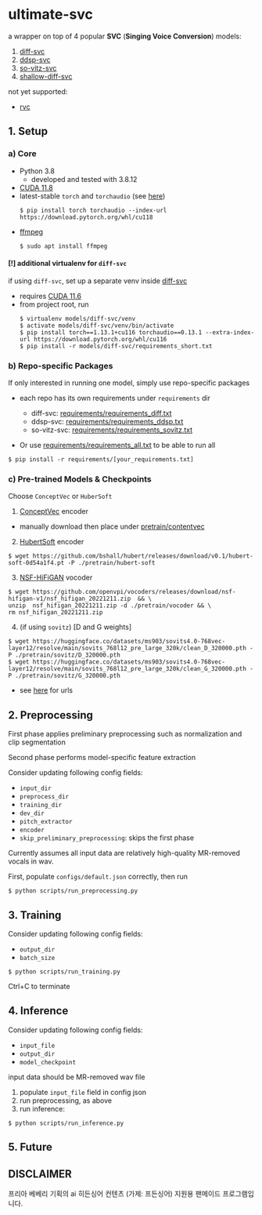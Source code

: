 # ultimate-svc
a wrapper on top of 4 popular **SVC** (**Singing Voice Conversion**) models:
1. [diff-svc](https://github.com/prophesier/diff-svc)
2. [ddsp-svc](https://github.com/yxlllc/DDSP-SVC)
3. [so-vitz-svc](https://github.com/svc-develop-team/so-vits-svc)
4. [shallow-diff-svc](https://github.com/CNChTu/Diffusion-SVC)

not yet supported:
* [rvc](https://github.com/RVC-Project/Retrieval-based-Voice-Conversion-WebUI)

## 1. Setup

### a) Core
* Python 3.8 
  * developed and tested with 3.8.12
* [CUDA 11.8](https://developer.nvidia.com/cuda-11-8-0-download-archive)
* latest-stable `torch` and `torchaudio` (see [here](https://pytorch.org/get-started/locally/))
    ```console
    $ pip install torch torchaudio --index-url https://download.pytorch.org/whl/cu118
    ```
* [ffmpeg](https://www.gyan.dev/ffmpeg/builds/)
    ```console
    $ sudo apt install ffmpeg
    ```
  
#### [!] additional virtualenv for `diff-svc`
if using `diff-svc`, set up a separate venv inside [diff-svc](./models/diff-svc)
* requires [CUDA 11.6](https://developer.nvidia.com/cuda-11-6-2-download-archive)
* from project root, run
  ```console
  $ virtualenv models/diff-svc/venv
  $ activate models/diff-svc/venv/bin/activate
  $ pip install torch==1.13.1+cu116 torchaudio==0.13.1 --extra-index-url https://download.pytorch.org/whl/cu116
  $ pip install -r models/diff-svc/requirements_short.txt
  ```

### b) Repo-specific Packages
If only interested in running one model, simply use repo-specific packages
* each repo has its own requirements under `requirements` dir
  * diff-svc: [requirements/requirements_diff.txt](./requirements/requirements_diff.txt)
  * ddsp-svc: [requirements/requirements_ddsp.txt](./requirements/requirements_ddsp.txt)
  * so-vitz-svc: [requirements/requirements_sovitz.txt](./requirements/requirements_sovitz.txt)

* Or use [requirements/requirements_all.txt](./requirements/requirements_all.txt) to be able to run all

```console
$ pip install -r requirements/[your_requirements.txt]
```

### c) Pre-trained Models & Checkpoints

Choose `ConceptVec` or `HuberSoft`
1. [ConceptVec](https://ibm.ent.box.com/s/z1wgl1stco8ffooyatzdwsqn2psd9lrr) encoder
* manually download then place under [pretrain/contentvec](./pretrain/contentvec)

2. [HubertSoft](https://github.com/bshall/hubert/releases/download/v0.1/hubert-soft-0d54a1f4.pt) encoder
  ```console
  $ wget https://github.com/bshall/hubert/releases/download/v0.1/hubert-soft-0d54a1f4.pt -P ./pretrain/hubert-soft
  ```

3. [NSF-HiFiGAN](https://github.com/openvpi/vocoders/releases/download/nsf-hifigan-v1/nsf_hifigan_20221211.zip) vocoder
  ```console
  $ wget https://github.com/openvpi/vocoders/releases/download/nsf-hifigan-v1/nsf_hifigan_20221211.zip  && \
  unzip  nsf_hifigan_20221211.zip -d ./pretrain/vocoder && \
  rm nsf_hifigan_20221211.zip
  ```

4. (if using `sovitz`) [D and G weights]
  ```console
  $ wget https://huggingface.co/datasets/ms903/sovits4.0-768vec-layer12/resolve/main/sovits_768l12_pre_large_320k/clean_D_320000.pth -P ./pretrain/sovitz/D_320000.pth
  $ wget https://huggingface.co/datasets/ms903/sovits4.0-768vec-layer12/resolve/main/sovits_768l12_pre_large_320k/clean_G_320000.pth -P ./pretrain/sovitz/G_320000.pth
  ```
  * see [here](https://github.com/voicepaw/so-vits-svc-fork/blob/main/src/so_vits_svc_fork/preprocessing/config_templates/so-vits-svc-4.0v1.json) for urls

## 2. Preprocessing
First phase applies preliminary preprocessing such as normalization and clip segmentation

Second phase performs model-specific feature extraction

Consider updating following config fields:
* `input_dir`
* `preprocess_dir`
* `training_dir`
* `dev_dir`
* `pitch_extractor`
* `encoder`
* `skip_preliminary_preprocessing`: skips the first phase

Currently assumes all input data are relatively high-quality MR-removed vocals in wav. 

First, populate `configs/default.json` correctly, then run
```console
$ python scripts/run_preprocessing.py
```

## 3. Training

Consider updating following config fields:
* `output_dir`
* `batch_size`

```console
$ python scripts/run_training.py
```
Ctrl+C to terminate

## 4. Inference

Consider updating following config fields:
* `input_file`
* `output_dir`
* `model_checkpoint`

input data should be MR-removed wav file
1. populate `input_file` field in config json
2. run preprocessing, as above
3. run inference:
```console
$ python scripts/run_inference.py 
```

## 5. Future


## DISCLAIMER
프리아 베베리 기획의 ai 히든싱어 컨텐츠 (가제: 프든싱어) 지원용 팬메이드 프로그램입니다.
